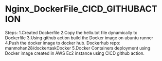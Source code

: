# Nginx_DockerFile_CICD_GITHUBACTION

Steps:
1.Created Dockerfile
2.Copy the hello.txt file dynamically to Dockerfile
3.Using github action build the Docker image on ubuntu runner
4.Push the docker image to docker hub.
Dockerhub repo: manmohan28/dockertaskDocker 
5.Docker Containers deployment using Docker image created in AWS Ec2 instance using CICD github action.
